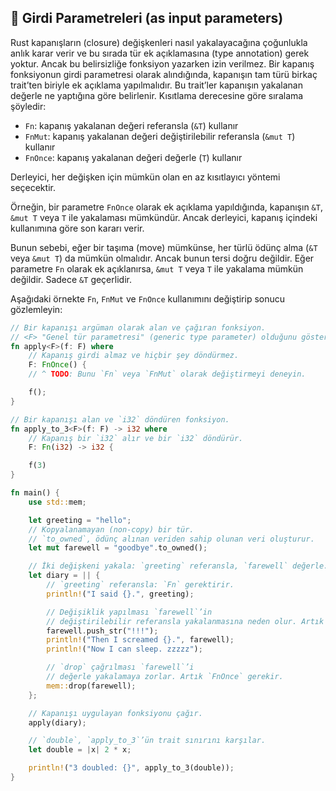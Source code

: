 ## 🔑 Girdi Parametreleri (as input parameters)

Rust kapanışların (closure) değişkenleri nasıl yakalayacağına çoğunlukla anlık karar verir ve bu sırada tür ek açıklamasına (type annotation) gerek yoktur. Ancak bu belirsizliğe fonksiyon yazarken izin verilmez. Bir kapanış fonksiyonun girdi parametresi olarak alındığında, kapanışın tam türü birkaç trait’ten biriyle ek açıklama yapılmalıdır. Bu trait’ler kapanışın yakalanan değerle ne yaptığına göre belirlenir. Kısıtlama derecesine göre sıralama şöyledir:

* `Fn`: kapanış yakalanan değeri referansla (`&T`) kullanır
* `FnMut`: kapanış yakalanan değeri değiştirilebilir referansla (`&mut T`) kullanır
* `FnOnce`: kapanış yakalanan değeri değerle (`T`) kullanır

Derleyici, her değişken için mümkün olan en az kısıtlayıcı yöntemi seçecektir.

Örneğin, bir parametre `FnOnce` olarak ek açıklama yapıldığında, kapanışın `&T`, `&mut T` veya `T` ile yakalaması mümkündür. Ancak derleyici, kapanış içindeki kullanımına göre son kararı verir.

Bunun sebebi, eğer bir taşıma (move) mümkünse, her türlü ödünç alma (`&T` veya `&mut T`) da mümkün olmalıdır. Ancak bunun tersi doğru değildir. Eğer parametre `Fn` olarak ek açıklanırsa, `&mut T` veya `T` ile yakalama mümkün değildir. Sadece `&T` geçerlidir.

Aşağıdaki örnekte `Fn`, `FnMut` ve `FnOnce` kullanımını değiştirip sonucu gözlemleyin:

```rust
// Bir kapanışı argüman olarak alan ve çağıran fonksiyon.
// <F> "Genel tür parametresi" (generic type parameter) olduğunu gösterir.
fn apply<F>(f: F) where
    // Kapanış girdi almaz ve hiçbir şey döndürmez.
    F: FnOnce() {
    // ^ TODO: Bunu `Fn` veya `FnMut` olarak değiştirmeyi deneyin.

    f();
}

// Bir kapanışı alan ve `i32` döndüren fonksiyon.
fn apply_to_3<F>(f: F) -> i32 where
    // Kapanış bir `i32` alır ve bir `i32` döndürür.
    F: Fn(i32) -> i32 {

    f(3)
}

fn main() {
    use std::mem;

    let greeting = "hello";
    // Kopyalanamayan (non-copy) bir tür.
    // `to_owned`, ödünç alınan veriden sahip olunan veri oluşturur.
    let mut farewell = "goodbye".to_owned();

    // İki değişkeni yakala: `greeting` referansla, `farewell` değerle.
    let diary = || {
        // `greeting` referansla: `Fn` gerektirir.
        println!("I said {}.", greeting);

        // Değişiklik yapılması `farewell`’in
        // değiştirilebilir referansla yakalanmasına neden olur. Artık `FnMut` gerekir.
        farewell.push_str("!!!");
        println!("Then I screamed {}.", farewell);
        println!("Now I can sleep. zzzzz");

        // `drop` çağrılması `farewell`’i
        // değerle yakalamaya zorlar. Artık `FnOnce` gerekir.
        mem::drop(farewell);
    };

    // Kapanışı uygulayan fonksiyonu çağır.
    apply(diary);

    // `double`, `apply_to_3`’ün trait sınırını karşılar.
    let double = |x| 2 * x;

    println!("3 doubled: {}", apply_to_3(double));
}
```
